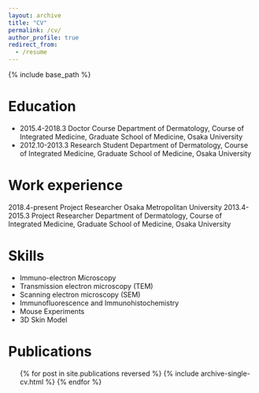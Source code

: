 ```yaml
---
layout: archive
title: "CV"
permalink: /cv/
author_profile: true
redirect_from:
  - /resume
---
```


{% include base_path %}

Education
======
* 2015.4-2018.3     Doctor Course
Department of Dermatology, Course of Integrated Medicine, Graduate School of Medicine, Osaka University
* 2012.10-2013.3     Research Student
Department of Dermatology, Course of Integrated Medicine, Graduate School of Medicine, Osaka University

Work experience
======
2018.4-present  Project Researcher
Osaka Metropolitan University
2013.4-2015.3  Project Researcher
Department of Dermatology, Course of Integrated Medicine, Graduate School of Medicine, Osaka University
  
Skills
======
* Immuno-electron Microscopy 
* Transmission electron microscopy (TEM)
* Scanning electron microscopy (SEM) 
* Immunofluorescence and Immunohistochemistry
* Mouse Experiments
* 3D Skin Model

Publications
======
  <ul>{% for post in site.publications reversed %}
    {% include archive-single-cv.html %}
  {% endfor %}</ul>
  

